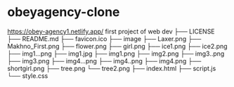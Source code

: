 # obeyagency-clone 
https://obey-agency1.netlify.app/
first project of web dev
├── LICENSE
├── README.md
├── favicon.ico
├── image
    ├── Laxer.png
    ├── Makhno_First.png
    ├── flower.png
    ├── girl.png
    ├── ice1.png
    ├── ice2.png
    ├── img1...png
    ├── img1.jpg
    ├── img1.png
    ├── img2.png
    ├── img3..png
    ├── img3.png
    ├── img4...png
    ├── img4..png
    ├── img4.png
    ├── shortgirl.png
    ├── tree.png
    └── tree2.png
├── index.html
├── script.js
└── style.css
